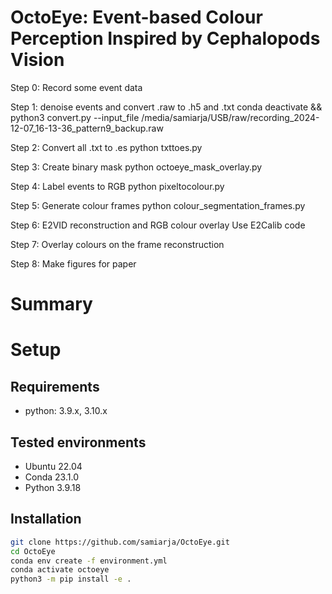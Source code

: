 # OctoEye: Event-based Colour Perception Inspired by Cephalopods Vision

Step 0: Record some event data

Step 1: denoise events and convert .raw to .h5 and .txt
conda deactivate && python3 convert.py --input_file /media/samiarja/USB/raw/recording_2024-12-07_16-13-36_pattern9_backup.raw

Step 2: Convert all .txt to .es
python txttoes.py

Step 3: Create binary mask
python octoeye_mask_overlay.py

Step 4: Label events to RGB
python pixeltocolour.py

Step 5: Generate colour frames
python colour_segmentation_frames.py

Step 6: E2VID reconstruction and RGB colour overlay
Use E2Calib code

Step 7: Overlay colours on the frame reconstruction

Step 8: Make figures for paper

# Summary



# Setup

## Requirements

- python: 3.9.x, 3.10.x

## Tested environments
- Ubuntu 22.04
- Conda 23.1.0
- Python 3.9.18

## Installation

```sh
git clone https://github.com/samiarja/OctoEye.git
cd OctoEye
conda env create -f environment.yml
conda activate octoeye
python3 -m pip install -e .
```

